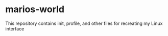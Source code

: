 # marios-world
This repository contains init, profile, and other files for recreating my Linux interface
